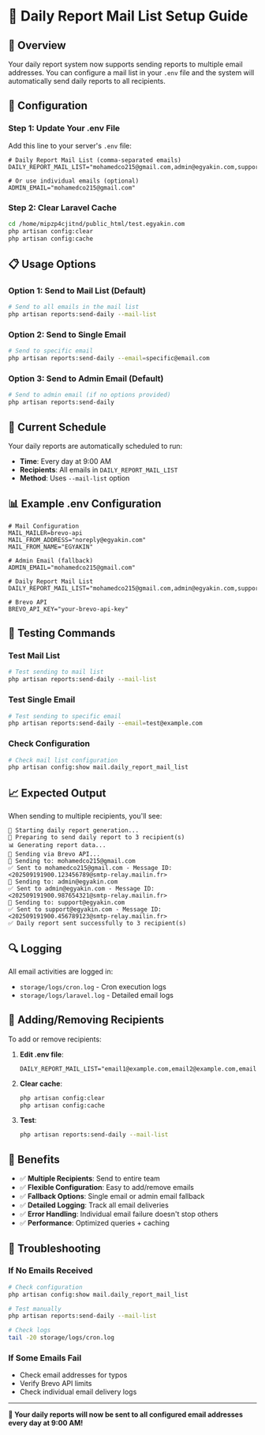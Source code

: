 # 📧 Daily Report Mail List Setup Guide

## 🎯 **Overview**

Your daily report system now supports sending reports to multiple email addresses. You can configure a mail list in your `.env` file and the system will automatically send daily reports to all recipients.

## 🔧 **Configuration**

### **Step 1: Update Your .env File**

Add this line to your server's `.env` file:

```env
# Daily Report Mail List (comma-separated emails)
DAILY_REPORT_MAIL_LIST="mohamedco215@gmail.com,admin@egyakin.com,support@egyakin.com"

# Or use individual emails (optional)
ADMIN_EMAIL="mohamedco215@gmail.com"
```

### **Step 2: Clear Laravel Cache**

```bash
cd /home/mipzp4cjitnd/public_html/test.egyakin.com
php artisan config:clear
php artisan config:cache
```

## 📋 **Usage Options**

### **Option 1: Send to Mail List (Default)**
```bash
# Send to all emails in the mail list
php artisan reports:send-daily --mail-list
```

### **Option 2: Send to Single Email**
```bash
# Send to specific email
php artisan reports:send-daily --email=specific@email.com
```

### **Option 3: Send to Admin Email (Default)**
```bash
# Send to admin email (if no options provided)
php artisan reports:send-daily
```

## 🚀 **Current Schedule**

Your daily reports are automatically scheduled to run:
- **Time**: Every day at 9:00 AM
- **Recipients**: All emails in `DAILY_REPORT_MAIL_LIST`
- **Method**: Uses `--mail-list` option

## 📊 **Example .env Configuration**

```env
# Mail Configuration
MAIL_MAILER=brevo-api
MAIL_FROM_ADDRESS="noreply@egyakin.com"
MAIL_FROM_NAME="EGYAKIN"

# Admin Email (fallback)
ADMIN_EMAIL="mohamedco215@gmail.com"

# Daily Report Mail List
DAILY_REPORT_MAIL_LIST="mohamedco215@gmail.com,admin@egyakin.com,support@egyakin.com,manager@egyakin.com"

# Brevo API
BREVO_API_KEY="your-brevo-api-key"
```

## 🧪 **Testing Commands**

### **Test Mail List**
```bash
# Test sending to mail list
php artisan reports:send-daily --mail-list
```

### **Test Single Email**
```bash
# Test sending to specific email
php artisan reports:send-daily --email=test@example.com
```

### **Check Configuration**
```bash
# Check mail list configuration
php artisan config:show mail.daily_report_mail_list
```

## 📈 **Expected Output**

When sending to multiple recipients, you'll see:

```
🚀 Starting daily report generation...
📧 Preparing to send daily report to 3 recipient(s)
📊 Generating report data...
📡 Sending via Brevo API...
📧 Sending to: mohamedco215@gmail.com
✅ Sent to mohamedco215@gmail.com - Message ID: <202509191900.123456789@smtp-relay.mailin.fr>
📧 Sending to: admin@egyakin.com
✅ Sent to admin@egyakin.com - Message ID: <202509191900.987654321@smtp-relay.mailin.fr>
📧 Sending to: support@egyakin.com
✅ Sent to support@egyakin.com - Message ID: <202509191900.456789123@smtp-relay.mailin.fr>
✅ Daily report sent successfully to 3 recipient(s)
```

## 🔍 **Logging**

All email activities are logged in:
- `storage/logs/cron.log` - Cron execution logs
- `storage/logs/laravel.log` - Detailed email logs

## 📝 **Adding/Removing Recipients**

To add or remove recipients:

1. **Edit .env file**:
   ```env
   DAILY_REPORT_MAIL_LIST="email1@example.com,email2@example.com,email3@example.com"
   ```

2. **Clear cache**:
   ```bash
   php artisan config:clear
   php artisan config:cache
   ```

3. **Test**:
   ```bash
   php artisan reports:send-daily --mail-list
   ```

## 🎯 **Benefits**

- ✅ **Multiple Recipients**: Send to entire team
- ✅ **Flexible Configuration**: Easy to add/remove emails
- ✅ **Fallback Options**: Single email or admin email fallback
- ✅ **Detailed Logging**: Track all email deliveries
- ✅ **Error Handling**: Individual email failure doesn't stop others
- ✅ **Performance**: Optimized queries + caching

## 🚨 **Troubleshooting**

### **If No Emails Received**
```bash
# Check configuration
php artisan config:show mail.daily_report_mail_list

# Test manually
php artisan reports:send-daily --mail-list

# Check logs
tail -20 storage/logs/cron.log
```

### **If Some Emails Fail**
- Check email addresses for typos
- Verify Brevo API limits
- Check individual email delivery logs

---

**🎉 Your daily reports will now be sent to all configured email addresses every day at 9:00 AM!**
